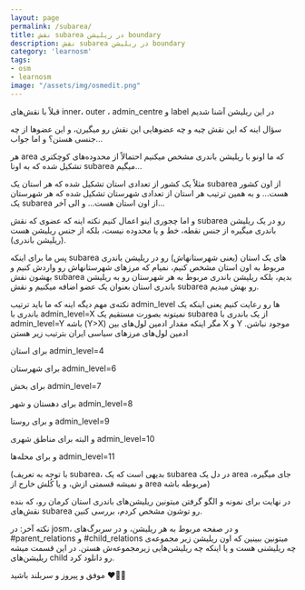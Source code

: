 ```yaml
---
layout: page
permalink: /subarea/
title: نقش subarea در ریلیشن boundary
description: نقش subarea در ریلیشن boundary 
category: 'learnosm'
tags:
- osm
- learnosm
image: "/assets/img/osmedit.png"
---
```


قبلاً با نقش‌های inner، outer ، admin_centre و label در این ریلیشن آشنا شدیم

سؤال اینه که این نقش چیه و چه عضوهایی این نقش رو میگیرن، و این عضوها از چه جنسی هستن؟
و اما جواب...

هر area که ما اونو با ریلیشن باندری مشخص میکنیم احتمالاً از محدوده‌های کوچکتری تشکیل شده که به اونا subarea میگیم...

مثلاً یک کشور از تعدادی استان تشکیل شده که هر استان یک subarea از اون کشور هست... 
و به همین ترتیب هر استان از تعدادی شهرستان تشکیل شده که هر شهرستان یک subarea از اون استان هست... 
و الی آخر...

و اما چجوری اینو اعمال کنیم
نکته اینه که عضوی که نقش subarea رو در یک ریلیشن باندری میگیره از جنس نقطه، خط و یا محدوده نیست، بلکه از جنس ریلیشن هست (ریلیشن باندری).
 
پس ما برای اینکه subarea های یک استان (یعنی شهرستانهاش) رو در ریلیشن باندری مربوط به اون استان مشخص کنیم، نمیام که مرزهای شهرستانهاش رو واردش کنیم و بهشون نقش subarea بدیم، بلکه ریلیشن باندری مربوط به هر شهرستان رو به ریلیشن باندری استان بعنوان یک عضو اضافه میکنیم و نقش subarea رو بهش میدیم.

نکته‌ی مهم دیگه اینه که ما باید ترتیب admin_level ها رو رعایت کنیم
یعنی اینکه یک باندری با admin_level=X نمیتونه بصورت مستقیم یک subarea از یک باندری با admin_level=Y باشه (Y>X) مگر اینکه مقدار ادمین لول‌های بین X و Y موجود نباشن.
ادمین لول‌های مرزهای سیاسی ایران بترتیب زیر هستن

برای استان admin_level=4

برای شهرستان admin_level=6

برای بخش admin_level=7

برای دهستان و شهر admin_level=8

و برای روستا admin_level=9

و البته 
برای مناطق شهری admin_level=10

و برای محله‌ها admin_level=11

(با توجه به تعریف subarea،
بدیهی است که یک subarea در دل یک area جای میگیره، و نمیشه قسمتی ازش، و یا کُلش خارج از area مربوطه باشه) 


در نهایت برای نمونه و الگو گرفتن میتونین ریلیشن‌های باندری استان کرمان رو، که بنده نقش‌های subarea رو توشون مشخص کردم، بررسی کنین.


نکته آخر: در josm، و در صفحه مربوط به هر ریلیشن، و در سربرگ‌های #parent_relations و #child_relations میتونین ببینین که اون ریلیشن زیر مجموعه‌ی چه ریلیشنی هست و یا اینکه چه ریلیشن‌هایی زیرمجموعه‌ش هستن. در این قسمت میشه ریلیشن‌های child رو دانلود کرد. 


موفق و پیروز و سربلند باشید ❤️🌸😊
